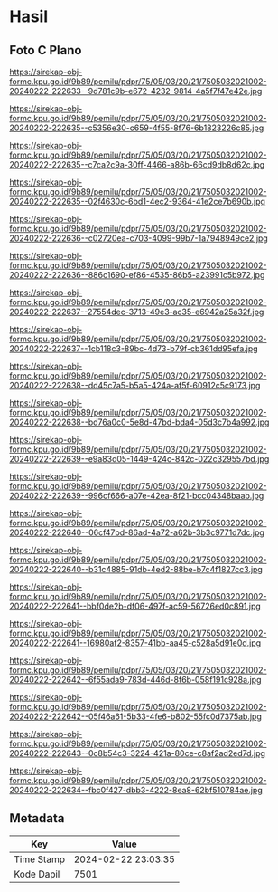 # Hasil

## Foto C Plano

https://sirekap-obj-formc.kpu.go.id/9b89/pemilu/pdpr/75/05/03/20/21/7505032021002-20240222-222633--9d781c9b-e672-4232-9814-4a5f7f47e42e.jpg

https://sirekap-obj-formc.kpu.go.id/9b89/pemilu/pdpr/75/05/03/20/21/7505032021002-20240222-222635--c5356e30-c659-4f55-8f76-6b1823226c85.jpg

https://sirekap-obj-formc.kpu.go.id/9b89/pemilu/pdpr/75/05/03/20/21/7505032021002-20240222-222635--c7ca2c9a-30ff-4466-a86b-66cd9db8d62c.jpg

https://sirekap-obj-formc.kpu.go.id/9b89/pemilu/pdpr/75/05/03/20/21/7505032021002-20240222-222635--02f4630c-6bd1-4ec2-9364-41e2ce7b690b.jpg

https://sirekap-obj-formc.kpu.go.id/9b89/pemilu/pdpr/75/05/03/20/21/7505032021002-20240222-222636--c02720ea-c703-4099-99b7-1a7948949ce2.jpg

https://sirekap-obj-formc.kpu.go.id/9b89/pemilu/pdpr/75/05/03/20/21/7505032021002-20240222-222636--886c1690-ef86-4535-86b5-a23991c5b972.jpg

https://sirekap-obj-formc.kpu.go.id/9b89/pemilu/pdpr/75/05/03/20/21/7505032021002-20240222-222637--27554dec-3713-49e3-ac35-e6942a25a32f.jpg

https://sirekap-obj-formc.kpu.go.id/9b89/pemilu/pdpr/75/05/03/20/21/7505032021002-20240222-222637--1cb118c3-89bc-4d73-b79f-cb361dd95efa.jpg

https://sirekap-obj-formc.kpu.go.id/9b89/pemilu/pdpr/75/05/03/20/21/7505032021002-20240222-222638--dd45c7a5-b5a5-424a-af5f-60912c5c9173.jpg

https://sirekap-obj-formc.kpu.go.id/9b89/pemilu/pdpr/75/05/03/20/21/7505032021002-20240222-222638--bd76a0c0-5e8d-47bd-bda4-05d3c7b4a992.jpg

https://sirekap-obj-formc.kpu.go.id/9b89/pemilu/pdpr/75/05/03/20/21/7505032021002-20240222-222639--e9a83d05-1449-424c-842c-022c329557bd.jpg

https://sirekap-obj-formc.kpu.go.id/9b89/pemilu/pdpr/75/05/03/20/21/7505032021002-20240222-222639--996cf666-a07e-42ea-8f21-bcc04348baab.jpg

https://sirekap-obj-formc.kpu.go.id/9b89/pemilu/pdpr/75/05/03/20/21/7505032021002-20240222-222640--06cf47bd-86ad-4a72-a62b-3b3c9771d7dc.jpg

https://sirekap-obj-formc.kpu.go.id/9b89/pemilu/pdpr/75/05/03/20/21/7505032021002-20240222-222640--b31c4885-91db-4ed2-88be-b7c4f1827cc3.jpg

https://sirekap-obj-formc.kpu.go.id/9b89/pemilu/pdpr/75/05/03/20/21/7505032021002-20240222-222641--bbf0de2b-df06-497f-ac59-56726ed0c891.jpg

https://sirekap-obj-formc.kpu.go.id/9b89/pemilu/pdpr/75/05/03/20/21/7505032021002-20240222-222641--16980af2-8357-41bb-aa45-c528a5d91e0d.jpg

https://sirekap-obj-formc.kpu.go.id/9b89/pemilu/pdpr/75/05/03/20/21/7505032021002-20240222-222642--6f55ada9-783d-446d-8f6b-058f191c928a.jpg

https://sirekap-obj-formc.kpu.go.id/9b89/pemilu/pdpr/75/05/03/20/21/7505032021002-20240222-222642--05f46a61-5b33-4fe6-b802-55fc0d7375ab.jpg

https://sirekap-obj-formc.kpu.go.id/9b89/pemilu/pdpr/75/05/03/20/21/7505032021002-20240222-222643--0c8b54c3-3224-421a-80ce-c8af2ad2ed7d.jpg

https://sirekap-obj-formc.kpu.go.id/9b89/pemilu/pdpr/75/05/03/20/21/7505032021002-20240222-222634--fbc0f427-dbb3-4222-8ea8-62bf510784ae.jpg


## Metadata

| Key        | Value               |
| ---------- | ------------------- |
| Time Stamp | 2024-02-22 23:03:35 |
| Kode Dapil | 7501                |



